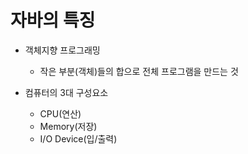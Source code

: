 # 자바의 특징

- 객체지향 프로그래밍
  - 작은 부분(객체)들의 합으로 전체 프로그램을 만드는 것

- 컴퓨터의 3대 구성요소
  - CPU(연산)
  - Memory(저장)
  - I/O Device(입/출력)